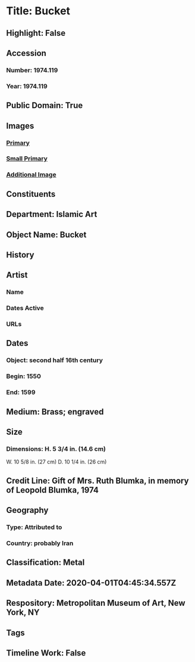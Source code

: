 # Title: Bucket
## Highlight: False
## Accession
### Number: 1974.119
### Year: 1974.119
## Public Domain: True
## Images
### [Primary](https://images.metmuseum.org/CRDImages/is/original/sf1974-119a.jpg)
### [Small Primary](https://images.metmuseum.org/CRDImages/is/web-large/sf1974-119a.jpg)
### [Additional Image](https://images.metmuseum.org/CRDImages/is/original/sf1974-119b.jpg)
## Constituents
## Department: Islamic Art
## Object Name: Bucket
## History
## Artist
### Name
### Dates Active
### URLs
## Dates
### Object: second half 16th century
### Begin: 1550
### End: 1599
## Medium: Brass; engraved
## Size
### Dimensions: H. 5 3/4 in. (14.6 cm)
W. 10 5/8 in. (27 cm)
D. 10 1/4 in. (26 cm)
## Credit Line: Gift of Mrs. Ruth Blumka, in memory of Leopold Blumka, 1974
## Geography
### Type: Attributed to
### Country: probably Iran
## Classification: Metal
## Metadata Date: 2020-04-01T04:45:34.557Z
## Respository: Metropolitan Museum of Art, New York, NY
## Tags
## Timeline Work: False